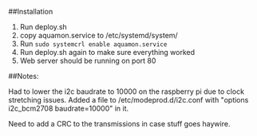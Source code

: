 ##Installation

1. Run deploy.sh
2. copy aquamon.service to /etc/systemd/system/
3. Run `sudo systemcrl enable aquamon.service`
4. Run deploy.sh again to make sure everything worked
5. Web server should be running on port 80

##Notes:

Had to lower the i2c baudrate to 10000 on the raspberry pi due to clock stretching issues. Added a file to /etc/modeprod.d/i2c.conf with "options i2c_bcm2708 baudrate=10000" in it.

Need to add a CRC to the transmissions in case stuff goes haywire.
